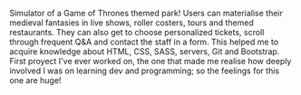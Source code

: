 Simulator of a Game of Thrones themed park!
Users can materialise their medieval fantasies in live shows, roller costers,
tours and themed restaurants. They can also get to choose personalized tickets, scroll
through frequent Q&A and contact the staff in a form.
This helped me to acquire knowledge about HTML, CSS, SASS, servers, Git and Bootstrap.
First proyect I've ever worked on, the one that made me realise how deeply involved
I was on learning dev and programming; so the feelings for this one are huge!
